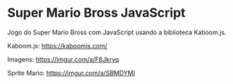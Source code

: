 # Super Mario Bross JavaScript
Jogo do Super Mario Bross com JavaScript usando a biblioteca Kaboom.js. 

Kaboom.js: https://kaboomjs.com/

Imagens: https://imgur.com/a/F8Jkryq

Sprite Mario: https://imgur.com/a/SBMDYMl
